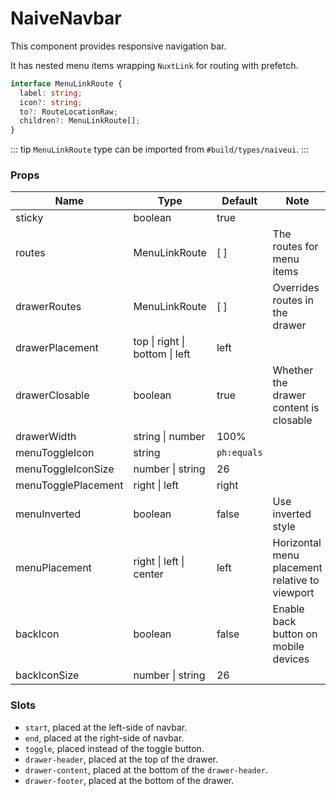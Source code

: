 # NaiveNavbar

This component provides responsive navigation bar.

It has nested menu items wrapping `NuxtLink` for routing with prefetch.

```ts
interface MenuLinkRoute {
  label: string;
  icon?: string;
  to?: RouteLocationRaw;
  children?: MenuLinkRoute[];
}
```

::: tip
`MenuLinkRoute` type can be imported from `#build/types/naiveui`.
:::

### Props

| **Name**            | **Type**                       | **Default** | **Note**                                       |
| ------------------- | ------------------------------ | ----------- | ---------------------------------------------- |
| sticky              | boolean                        | true        |                                                |
| routes              | MenuLinkRoute                  | \[ ]        | The routes for menu items                      |
| drawerRoutes        | MenuLinkRoute                  | \[ ]        | Overrides routes in the drawer                 |
| drawerPlacement     | top \| right \| bottom \| left | left        |                                                |
| drawerClosable      | boolean                        | true        | Whether the drawer content is closable         |
| drawerWidth         | string \| number               | 100%        |                                                |
| menuToggleIcon      | string                         | `ph:equals` |                                                |
| menuToggleIconSize  | number \| string               | 26          |                                                |
| menuTogglePlacement | right \| left                  | right       |                                                |
| menuInverted        | boolean                        | false       | Use inverted style                             |
| menuPlacement       | right \| left \| center        | left        | Horizontal menu placement relative to viewport |
| backIcon            | boolean                        | false       | Enable back button on mobile devices           |
| backIconSize        | number \| string               | 26          |                                                |

### Slots

- `start`, placed at the left-side of navbar.
- `end`, placed at the right-side of navbar.
- `toggle`, placed instead of the toggle button.
- `drawer-header`, placed at the top of the drawer.
- `drawer-content`, placed at the bottom of the `drawer-header`.
- `drawer-footer`, placed at the bottom of the drawer.
